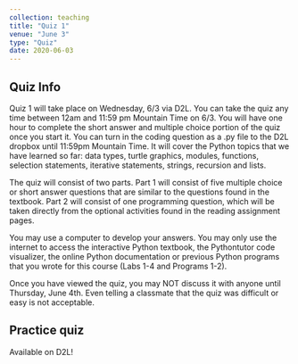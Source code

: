 ```yaml
---
collection: teaching
title: "Quiz 1"
venue: "June 3"
type: "Quiz"
date: 2020-06-03
---
```


## Quiz Info
Quiz 1 will take place on Wednesday, 6/3 via D2L. You can take the quiz
any time between 12am and 11:59 pm Mountain Time on 6/3. You will have
one hour to complete the short answer and multiple choice portion of the quiz once you start it.
You can turn in the coding question as a .py file to the D2L dropbox until
11:59pm Mountain Time.
It will cover the Python topics that we have learned so far:
data types, turtle graphics, modules, functions, selection statements, iterative statements, strings, recursion and lists.

The quiz will consist of two parts. Part 1 will consist of
five multiple choice or short answer questions
that are similar to the questions found in the textbook.
Part 2 will consist of one programming question, which will be taken
directly from the optional activities found in the reading assignment pages.

You may use a computer to develop your answers. You may only use the internet to access the interactive Python textbook,
the Pythontutor code visualizer,
the online Python documentation or previous Python programs that you wrote for this course (Labs 1-4 and Programs 1-2).

Once you have viewed the quiz, you may NOT discuss it with anyone until
Thursday, June 4th. Even telling a classmate that the quiz was difficult or
easy is not acceptable.

## Practice quiz
Available on D2L!

